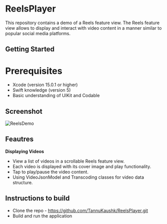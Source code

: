 # ReelsPlayer
This repository contains a demo of a Reels feature view. The Reels feature view allows to display and interact with video content in a manner similar to popular social media platforms.

## Getting Started
# Prerequisites
* Xcode (version 15.0.1 or higher)
* Swift knowledge (version 5)
* Basic understanding of UIKit and Codable
  
## Screenshot
![ReelsDemo](https://github.com/TannuKaushk/ReelsPlayer/assets/68506215/65cab2b1-68bc-418c-9faf-eb009c48090e)

## Feautres
**Displaying Videos**
* View a list of videos in a scrollable Reels feature view.
* Each video is displayed with its cover image and play functionality.
* Tap to play/pause the video content.
* Using VideoJsonModel and Transcoding classes for video data structure.

## Instructions to build
* Clone the repo - https://github.com/TannuKaushk/ReelsPlayer.git
* Build and run the application
